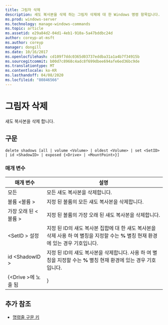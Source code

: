 ```yaml
---
title: 그림자 삭제
description: 섀도 복사본을 삭제 하는 그림자 삭제에 대 한 Windows 명령 항목입니다.
ms.prod: windows-server
ms.technology: manage-windows-commands
ms.topic: article
ms.assetid: e29a84d2-04d1-4eb1-910a-5a47bddbc24d
author: coreyp-at-msft
ms.author: coreyp
manager: dongill
ms.date: 10/16/2017
ms.openlocfilehash: cd109f7ddc0365d03737eddba31a1a4b7f34915b
ms.sourcegitcommit: b00d7c8968c4adc8f699dbee694afe6ed36bc9de
ms.translationtype: MT
ms.contentlocale: ko-KR
ms.lasthandoff: 04/08/2020
ms.locfileid: "80846566"
---
```

# <a name="delete-shadows"></a>그림자 삭제

섀도 복사본을 삭제 합니다.

## <a name="syntax"></a>구문

```
delete shadows [all | volume <Volume> | oldest <Volume> | set <SetID> | id <ShadowID> | exposed {<Drive> | <MountPoint>}]
```

### <a name="parameters"></a>매개 변수

| 매개 변수 | 설명 |
| ---- | ---- |
| 모든 | 모든 섀도 복사본을 삭제합니다. |
| 볼륨 \<볼륨 > | 지정 된 볼륨의 모든 섀도 복사본을 삭제합니다. |
| 가장 오래 된 \<볼륨 > | 지정 된 볼륨의 가장 오래 된 섀도 복사본을 삭제합니다. |
| \<SetID > 설정 | 지정 된 ID의 섀도 복사본 집합에 대 한 섀도 복사본을 삭제 사용 하 여 별칭을 지정할 수는 **%** 별칭 현재 환경에 있는 경우 기호입니다. |
| id \<ShadowID > | 지정 된 ID의 섀도 복사본을 삭제합니다. 사용 하 여 별칭을 지정할 수는 **%** 별칭 현재 환경에 있는 경우 기호입니다. |
| {\<Drive >에 노출 됨 | <MountPoint>} |

## <a name="additional-references"></a>추가 참조

- [명령줄 구문 키](command-line-syntax-key.md)